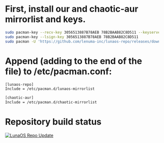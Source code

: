 #  First, install our and chaotic-aur mirrorlist and keys.

```sh
sudo pacman-key --recv-key 3056513887B78AEB 78B2BAAB82C8D511 --keyserver keyserver.ubuntu.com
sudo pacman-key --lsign-key 3056513887B78AEB 78B2BAAB82C8D511
sudo pacman -U 'https://github.com/lenuma-inc/lunaos-repo/releases/download/lunaos-repo/lunaos-keyring-4-1-any.pkg.tar.zst' 'https://github.com/lenuma-inc/lunaos-repo/releases/download/lunaos-repo/lunaos-mirrorlist-2-3-x86_64.pkg.tar.zst' 'https://cdn-mirror.chaotic.cx/chaotic-aur/chaotic-keyring.pkg.tar.zst' 'https://cdn-mirror.chaotic.cx/chaotic-aur/chaotic-mirrorlist.pkg.tar.zst'
```

#  Append (adding to the end of the file) to /etc/pacman.conf: 

```sh
[lunaos-repo]
Include = /etc/pacman.d/lunaos-mirrorlist

[chaotic-aur]
Include = /etc/pacman.d/chaotic-mirrorlist
```

# Repository build status
[![LunaOS Repo Update](https://github.com/Lenuma-inc/lunaos-repo/actions/workflows/update-lunaos-repo.yml/badge.svg)](https://github.com/Lenuma-inc/lunaos-repo/actions/workflows/update-lunaos-repo.yml)
